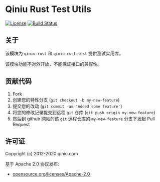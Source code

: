 # Qiniu Rust Test Utils

[![License](https://img.shields.io/badge/license-Apache%202-blue)](https://github.com/bachue/rust-sdk/blob/master/LICENSE)
[![Build Status](https://api.travis-ci.com/bachue/rust-sdk.svg?branch=master)](https://travis-ci.org/bachue/rust-sdk)

## 关于

该模块为 `qiniu-rust` 和 `qiniu-rust-test` 提供测试实用库。

该模块功能不对外开放，不能保证接口的兼容性。

## 贡献代码

1. Fork
2. 创建您的特性分支 (`git checkout -b my-new-feature`)
3. 提交您的改动 (`git commit -am 'Added some feature'`)
4. 将您的修改记录提交到远程 `git` 仓库 (`git push origin my-new-feature`)
5. 然后到 github 网站的该 `git` 远程仓库的 `my-new-feature` 分支下发起 Pull Request

## 许可证

Copyright (c) 2012-2020 qiniu.com

基于 Apache 2.0 协议发布:

* [opensource.org/licenses/Apache-2.0](https://opensource.org/licenses/Apache-2.0)
